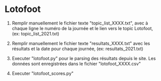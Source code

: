 # Lotofoot

1. Remplir manuellement le fichier texte "topic_list_XXXX.txt", avec à chaque ligne le numéro de la journée et le lien vers le topic Lotofoot, (ex: topic_list_2021.txt)
  
2. Remplir manuellement le fichier texte "resultats_XXXX.txt" avec les résultats et la date pour chaque journée, (ex: resultats_2021.txt)
  
3. Executer "lotofoot.py" pour le parsing des résultats depuis le site. Les données sont enregistrées dans le fichier "lotofoot_XXXX.csv"

4. Executer "lotofoot_scores.py"
